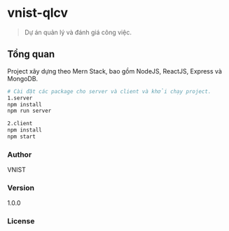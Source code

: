 # vnist-qlcv

> Dự án quản lý và đánh giá công việc.

## Tổng quan

Project xây dựng theo Mern Stack, bao gồm NodeJS, ReactJS, Express và MongoDB.

```bash
# Cài đặt các package cho server và client và khởi chạy project.
1.server
npm install
npm run server

2.client
npm install
npm start

```

### Author

VNIST

### Version

1.0.0

### License
